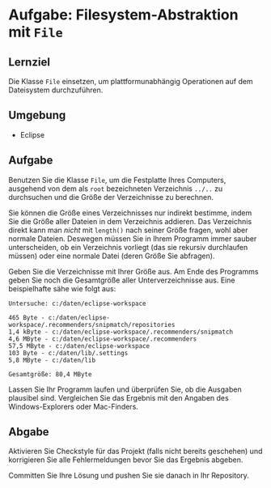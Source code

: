 # Aufgabe: Filesystem-Abstraktion mit `File`

## Lernziel

Die Klasse `File` einsetzen, um plattformunabhängig Operationen auf dem Dateisystem durchzuführen.


## Umgebung

  * Eclipse


## Aufgabe

Benutzen Sie die Klasse `File`, um die Festplatte Ihres Computers, ausgehend von dem als `root` bezeichneten Verzeichnis `../..` zu durchsuchen und die Größe der Verzeichnisse zu berechnen.

Sie können die Größe eines Verzeichnisses nur indirekt bestimme, indem Sie die Größe aller Dateien in dem Verzeichnis addieren. Das Verzeichnis direkt kann man _nicht_ mit `length()`  nach seiner Größe fragen, wohl aber normale Dateien. Deswegen müssen Sie in Ihrem Programm immer sauber unterscheiden, ob ein Verzeichnis vorliegt (das sie rekursiv durchlaufen müssen) oder eine normale Datei (deren Größe Sie abfragen).

Geben Sie die Verzeichnisse mit Ihrer Größe aus. Am Ende des Programms geben Sie noch die Gesamtgröße aller Unterverzeichnisse aus. Eine beispielhafte sähe wie folgt aus:

    Untersuche: c:/daten/eclipse-workspace

    465 Byte - c:/daten/eclipse-workspace/.recommenders/snipmatch/repositories
    1,4 kByte - c:/daten/eclipse-workspace/.recommenders/snipmatch
    4,6 MByte - c:/daten/eclipse-workspace/.recommenders
    57,5 MByte - c:/daten/eclipse-workspace
    103 Byte - c:/daten/lib/.settings
    5,8 MByte - c:/daten/lib

    Gesamtgröße: 80,4 MByte

Lassen Sie Ihr Programm laufen und überprüfen Sie, ob die Ausgaben plausibel sind. Vergleichen Sie das Ergebnis mit den Angaben des Windows-Explorers oder Mac-Finders.


## Abgabe

Aktivieren Sie Checkstyle für das Projekt (falls nicht bereits geschehen) und korrigieren Sie alle Fehlermeldungen bevor Sie das Ergebnis abgeben.

Committen Sie Ihre Lösung und pushen Sie sie danach in Ihr Repository.

